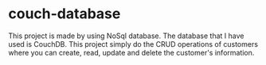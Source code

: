 # couch-database
This project is made by using NoSql database.
The database that I have used is CouchDB.
This project simply do the CRUD operations of customers where you can create, read, update and delete the customer's information.
